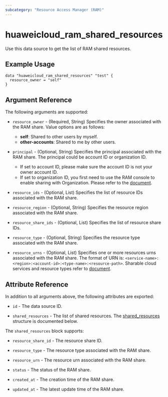 ```yaml
---
subcategory: "Resource Access Manager (RAM)"
---
```


# huaweicloud_ram_shared_resources

Use this data source to get the list of RAM shared resources.

## Example Usage

```hcl
data "huaweicloud_ram_shared_resources" "test" {
  resource_owner = "self"
}
```

## Argument Reference

The following arguments are supported:

* `resource_owner` - (Required, String) Specifies the owner associated with the RAM share.
  Value options are as follows:
    + **self**: Shared to other users by myself.
    + **other-accounts**: Shared to me by other users.

* `principal` - (Optional, String) Specifies the principal associated with the RAM share.
  The principal could be account ID or organization ID.
  + If set to account ID, please make sure the account ID is not your owner account ID.
  + If set to organization ID, you first need to use the RAM console to enable sharing with Organization. Please refer
  to the [document](https://support.huaweicloud.com/intl/en-us/qs-ram/ram_02_0004.html).

* `resource_ids` - (Optional, List) Specifies the list of resource IDs associated with the RAM share.

* `resource_region` - (Optional, String) Specifies the resource region associated with the RAM share.

* `resource_share_ids` - (Optional, List) Specifies the list of resource share IDs.

* `resource_type` - (Optional, String) Specifies the resource type associated with the RAM share.

* `resource_urns` - (Optional, List) Specifies one or more resources urns associated with the
  RAM share. The format of URN is: `<service-name>:<region>:<account-id>:<type-name>:<resource-path>`.
  Sharable cloud services and resource types refer to
  [document](https://support.huaweicloud.com/intl/en-us/productdesc-ram/ram_01_0007.html).

## Attribute Reference

In addition to all arguments above, the following attributes are exported:

* `id` - The data source ID.

* `shared_resources` - The list of shared resources.
  The [shared_resources](#attrblock--shared_resources) structure is documented below.

<a name="attrblock--shared_resources"></a>
The `shared_resources` block supports:

* `resource_share_id` - The resource share ID.

* `resource_type` - The resource type associated with the RAM share.

* `resource_urn` - The resource urn associated with the RAM share.

* `status` - The status of the RAM share.

* `created_at` - The creation time of the RAM share.

* `updated_at` - The latest update time of the RAM share.
